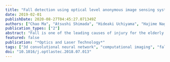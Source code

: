 ```yaml
---
title: "Fall detection using optical level anonymous image sensing system"
date: 2019-02-01
publishDate: 2020-08-27T04:45:27.071349Z
authors: ["Chao Ma", "Atsushi Shimada", "Hideaki Uchiyama", "Hajime Nagahara", "Rin ichiro Taniguchi"]
publication_types: ["2"]
abstract: "Fall is one of the leading causes of injury for the elderly individuals. Systems that automatically detect falls can significantly reduce the delay of assistance. Most of commercialized fall detection systems are based on wearable devices, which elderly individuals tend to forget wearing. Using surveillance cameras to detect falls based on computer vision is ideal, because anyone in the monitoring scopes can be under protection. However, the privacy protection issue using surveillance cameras has been bothering people. To effectively protect the privacy, we proposed an optical level anonymous image sensing system, which can protect the privacy by hiding the facial regions optically at the video capturing phase. We apply the system to fall detection. In detecting falls, we propose a neural network by combining a 3D convolutional neural network for feature extraction and an autoencoder for modelling the normal behaviors. The learned autoencoder reconstructs the features extracted from videos with normal behaviors with smaller average errors than those extracted from videos with falls. We evaluated our neural network by a hold-out validation experiment, and showed its effectiveness. In field tests, we showed and discussed the applicability of the optical level anonymous image sensing system for privacy protection and fall detection."
featured: false
publication: "*Optics and Laser Technology*"
tags: ["3d convolutional neural network", "computational imaging", "fall detection", "optical level anonymous", "privacy protection"]
doi: "10.1016/j.optlastec.2018.07.013"
---
```


